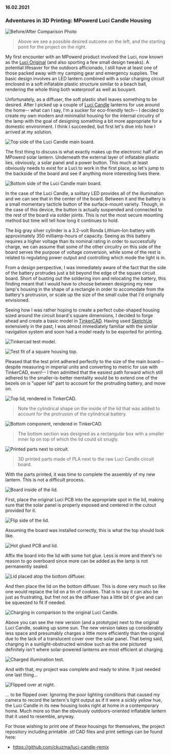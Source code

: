 #### 16.02.2021
### Adventures in 3D Printing: MPowerd Luci Candle Housing

![Before/After Comparison Photo](media/luci/01comparison.jpeg)
> Above we see a possible desired outcome on the left, and the starting point for the project on the right.

My first encounter with an MPowerd product involved the Luci, now known as the [Luci Original](https://mpowerd.com/products/luci-original-f2017) (and also sporting a few small design tweaks).  A potential lifesaver for the outdoors afficionado, I still have at least one of those packed away with my camping gear and emergency supplies.  The basic design involves an LED lantern combined with a solar charging circuit enclosed in a soft inflatable plastic structure similar to a beach ball, rendering the whole thing both waterproof as well as bouyant.

Unfortunately, as a diffuser, the soft plastic shell leaves something to be desired.  After I picked up a couple of [Luci Candle](https://mpowerd.com/products/luci-candle) lanterns for use around the home-- what can I say, I'm a sucker for eco-friendly tech-- I decided to create my own modern and minimalist housing for the internal circuitry of the lamp with the goal of designing something a bit more appropriate for a domestic environment.  I think I succeeded, but first let's dive into how I arrived at my solution.

![Top side of the Luci Candle main board.](media/luci/02inside-top.jpeg)

The first thing to discuss is what exactly makes up the electronic half of an MPowerd solar lantern.  Underneath the external layer of inflatable plastic lies, obviously, a solar panel and a power button.  This much at least obviously needs to exist for a Luci to work in the first place, so let's jump to the backside of the board and see if anything more interesting lives there.

![Bottom side of the Luci Candle main board.](media/luci/03inside-bottom.jpeg)

In the case of the Luci Candle, a solitary LED provides all of the illumination and we can see that in the center of the board.  Between it and the battery is a small momentary tacticle button of the surface-mount variety.  Though, in the case of this device, the button is actually suspended and connected to the rest of the board via solder joints.  This is not the most secure mounting method but time will tell how long it continues to hold.

The big gray silver cylinder is a 3.2-volt Ronda Lithium-Ion battery with approximately 350 milliamp-hours of capacity.  Seeing as this battery requires a higher voltage than its nominal rating in order to successfully charge, we can assume that some of the other circuitry on this side of the board serves the purpose of voltage conversion, while some of the rest is related to regulating power output and controlling which mode the light is in.

From a design perspective, I was immediately aware of the fact that the side of the battery protrudes just a bit beyond the edge of the square circuit board.  Short of busting out the soldering iron and relocating the battery, this finding meant that I would have to choose between designing my new lamp's housing in the shape of a rectangle in order to accomodate from the battery's protrusion, or scale up the size of the small cube that I'd originally envisioned.

Seeing how I was rather hoping to create a perfect cube-shaped housing sized around the circuit board's square dimensions, I decided to forge ahead and create a basic model in [TinkerCAD](http://tinkercad.com).  Having used [SketchUp](https://www.sketchup.com) extensively in the past, I was almost immediately familiar with the similar navigation system and soon had a model ready to be exported for printing.

![Tinkercad test model.](media/luci/04test-tinker.png)

![Test fit of a square housing top.](media/luci/04test-fit.jpeg)

Pleased that the test print adhered perfectly to the size of the main board-- despite measuring in imperial units and converting to metric for use with TinkerCAD, even!-- I then admitted that the easiest path forward which still adhered to the smaller-is-better mentality would be to extend one of the bezels on is "upper lid" part to account for the protruding battery, and move on.

![Top lid, rendered in TinkerCAD.](media/luci/05pieces-tinker-top.png)
> Note the cylindrical shape on the inside of the lid that was added to account for the protrusion of the cylindrical battery.

![Bottom component, rendered in TinkerCAD.](media/luci/05pieces-tinker-bottom.png)
> The bottom section was designed as a rectangular box with a smaller inner lip on top of which the lid could sit snugly.

![Printed parts next to circuit.](media/luci/05pieces.jpeg)
> 3D printed parts made of PLA next to the raw Luci Candle circuit board.  

With the parts printed, it was time to complete the assembly of my new lantern.  This is not a difficult process.

![Board inside of the lid.](media/luci/06installed.jpeg)

First, place the original Luci PCB into the appropriate spot in the lid, making sure that the solar panel is properly exposed and centered in the cutout provided for it.

![Flip side of the lid.](media/luci/07installed-top.jpeg)

Assuming the board was installed correctly, this is what the top should look like.

![Hot glued PCB and lid.](media/luci/08installed-glued.jpeg)

Affix the board into the lid with some hot glue.  Less is more and there's no reason to go overboard since more can be added as the lamp is not permanently sealed.

![Lid placed atop the bottom diffuser.](media/luci/09completed.jpeg)

And then place the lid on the bottom diffuser.  This is done very much so like one would replace the lid on a tin of cookies.  That is to say it can also be just as frustrating, but fret not as the diffuser has a little bit of give and can be squeezed to fit if needed.

![Charging in comparison to the original Luci Candle.](media/luci/10charging.jpeg)

Above you can see the new version (and a prototype) next to the original Luci Candle, soaking up some sun.  The new version takes up considerably less space and presumably charges a little more efficiently than the original due to the lack of a translucent cover over the solar panel.  That being said, charging in a sunlight-obstructed window such as the one pictured definitely isn't where solar-powered lanterns are most efficient at charging.

![Charged illumination test.](media/luci/11illuminated.jpeg)

And with that, my project was complete and ready to shine.  It just needed one last thing...

![Flipped over at night.](media/luci/12at-night.jpeg)

... to be flipped over.  Ignoring the poor lighting conditions that caused my camera to record the lantern's light output as if it were a sickly yellow hue, the Luci Candle in its new housing looks right at home in a contemporary home.  Much more so than the obviously outdoors-oriented inflatable lantern that it used to resemble, anyway.

For those wishing to print one of these housings for themselves, the project repository including printable _.stl_ CAD files and print settings can be found here:

- https://github.com/ckuzma/luci-candle-remix